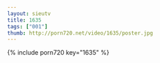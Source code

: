 ```yaml
--- 
layout: sieutv
title: 1635
tags: ["001"]
thumb: http://porn720.net/video/1635/poster.jpg
---
```

{% include porn720 key="1635" %} 
